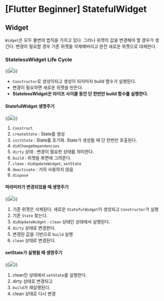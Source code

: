 # [Flutter Beginner] StatefulWidget


## Widget
`Widget`은 모두 불변의 법칙을 가지고 있다. 그러나 위젯의 값을 변경해야 할 경우가 생긴다. 변경이 필요할 경우 기존 위젯을 삭제해버리고 완전 새로운 위젯으로 대체한다.

### StatelessWidget Life Cycle
{{<image src="/posts/images/dart-flutter/statelesswidget.png">}}

- `Constructor`로 생성이되고 생성이 되자마자 build 함수가 실행된다.
- 변경이 필요하면 새로운 위젯을 만든다.
- **StatelessWidget은 라이프 사이클 동안 단 한번만 build 함수를 실행한다.**

#### StatefulWidget 생명주기
{{<image src="/posts/images/dart-flutter/statefulWidget_life_cycle.jpg">}}

1. `Construct` 
2. `createState` : State를 생성
3. `initState` : State를 초기화. State가 생성될 때 단 한번만 호출된다.
4. `didChangeDependencies`
5. `dirty` 상태 : 변경이 필요한 상태를 의미한다.
6. `build` : 위젯을 화면에 그려준다.
7. `clean` : `didUpdateWidget`, `setState` 
8. `deactivate` : 거의 사용하지 않음
9. `dispose` 
  
#### 파라미터가 변경되었을 때 생명주기
{{<image src="/posts/images/dart-flutter/statefulWidget_change_parameter.jpg">}}

1. 기존 위젯은 삭제된다. 새로운 `StatefulWidget`이 생성되고 `Constructor`가 실행
2. 기존 `State` 찾는다.
3. `didUpdateWidget` : `clean` 상태인 상태에서 실행된다.
4. `dirty` 상태로 변경한다.
5. 변경된 값을 기반으로 `build` 실행
6. `clean` 상태로 변경된다.

#### **setState**가 실행될 때 생명주기
{{<image src="/posts/images/dart-flutter/statefulWidget_lifecycle_setState.jpg">}}

1. clean인 상태에서 `setState`를 실행한다. 
2. dirty 상태로 변경되고 
3. `build`가 재실행된다.
4. clean 상태로 다시 변경



